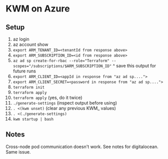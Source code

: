 # KWM on Azure

## Setup
1. az login
2. az account show
3. `export ARM_TENANT_ID=<tenantId from response above>`
4. `export ARM_SUBSCRIPTION_ID=<id from response above>`
5. `az ad sp create-for-rbac --role="Terraform" --scopes="/subscriptions/$ARM_SUBSCRIPTION_ID"`
   ^ save this output for future runs
6. `export ARM_CLIENT_ID=<appId in response from "az ad sp....">`
7. `export ARM_CLIENT_SECRET=<password in response from "az ad sp....">`
8. `terraform init`
9. `terraform apply`
10. `terraform apply` (yes, do it twice)
11. `./generate-settings` (inspect output before using)
12. `. <(kwm unset)` (clear any previous KWM_ values)
13. `. <(./generate-settings)`
14. `kwm startup | bash`

## Notes
Cross-node pod communication doesn't work.
See notes for digitalocean. Same issue.
